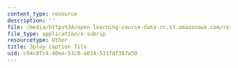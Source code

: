 ```yaml
---
content_type: resource
description: ''
file: /media/https%3A/open-learning-course-data-rc.s3.amazonaws.com/res-6-012-introduction-to-probability-spring-2018/c94c0fc440ea53c0a034531fdf367a50_UZOT_ddWpco.vtt
file_type: application/x-subrip
resourcetype: Other
title: 3play caption file
uid: c94c0fc4-40ea-53c0-a034-531fdf367a50
---
```

